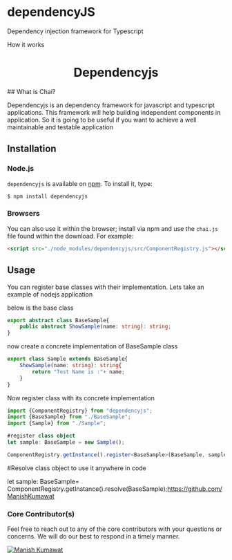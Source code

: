 # dependencyJS
Dependency injection framework for Typescript

How it works


<h1 align=center>
  Dependencyjs
</h1>
## What is Chai?

Dependencyjs is an dependency framework for javascript and typescript applications. This framework will help building independent components in application. So it is going to be useful if you want to achieve a well maintainable and testable application

## Installation

### Node.js

`dependencyjs` is available on [npm](http://npmjs.org). To install it, type:

    $ npm install dependencyjs

### Browsers

You can also use it within the browser; install via npm and use the `chai.js` file found within the download. For example:

```html
<script src="./node_modules/dependencyjs/src/ComponentRegistry.js"></script>
```

## Usage

You can register base classes with their implementation. Lets take an example of nodejs application

below is the base class

```ts
export abstract class BaseSample{
    public abstract ShowSample(name: string): string;
}
```

now create a concrete implementation of BaseSample class

```ts
export class Sample extends BaseSample{
    ShowSample(name: string): string{
        return "Test Name is :"+ name;
    }
}
```

Now register class with its concrete implementation


```ts
import {ComponentRegistry} from "dependencyjs";
import {BaseSample} from "./BaseSample";
import {Sample} from "./Sample";

#register class object
let sample: BaseSample = new Sample();

ComponentRegistry.getInstance().register<BaseSample>(BaseSample, sample);
```

#Resolve class object to use it anywhere in code

let sample: BaseSample= ComponentRegistry.getInstance().resolve<BaseSample>(BaseSample);https://github.com/ManishKumawat

### Core Contributor(s)

Feel free to reach out to any of the core contributors with your questions or
concerns. We will do our best to respond in a timely manner.

[![Manish Kumawat](https://github.com/ManishKumawat)](https://github.com/ManishKumawat)